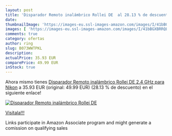 ```yaml
---
layout: post
title: 'Disparador Remoto inalámbrico Rollei DE  al 28.13 % de descuento'
date: 
thumbnailImage: 'https://images-eu.ssl-images-amazon.com/images/I/41bBGXBRRQL._SL200_.jpg'
images: [ 'https://images-eu.ssl-images-amazon.com/images/I/41bBGXBRRQL._SL200_.jpg' ]
comments: true
category: ofertas
author: ring
slug: B073WWTPKL
description:
actualPrice: 35.93 EUR
comparePrice: 49.99 EUR
inStock: true
---
```


Ahora mismo tienes [Disparador Remoto inalámbrico Rollei DE 2.4 GHz para Nikon](https://www.amazon.es/dp/B073WWTPKL/?tag=tolees-21) a 35.93 EUR (original: 49.99 EUR) (28.13 %  de descuento) en el siguiente enlace!

[![Disparador Remoto inalámbrico Rollei DE ](https://images-eu.ssl-images-amazon.com/images/I/41bBGXBRRQL._SL200_.jpg)](https://www.amazon.es/dp/B073WWTPKL/?tag=tolees-21)

[Visítala!!!](https://www.amazon.es/dp/B073WWTPKL/?tag=tolees-21)

Links participate in Amazon Associate program and might generate a comission on qualifying sales
